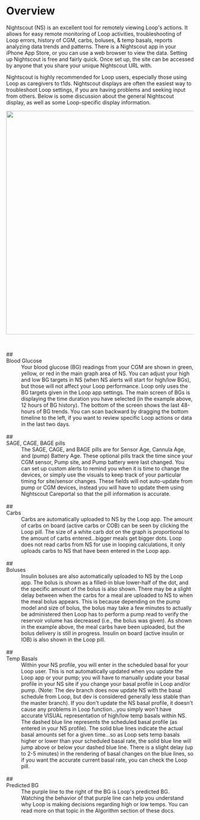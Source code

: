 # Overview

Nightscout (NS) is an excellent tool for remotely viewing Loop's actions.  It allows for easy remote monitoring of Loop activities, troubleshooting of Loop errors, history of CGM, carbs, boluses, & temp basals, reports analyzing data trends and patterns. There is a Nightscout app in your iPhone App Store, or you can use a web browser to view the data.  Setting up Nightscout is free and fairly quick.  Once set up, the site can be accessed by anyone that you share your unique Nightscout URL with.  

Nightscout is highly recommended for Loop users, especially those using Loop as caregivers to t1ds.  Nightscout displays are often the easiest way to troubleshoot Loop settings, if you are having problems and seeking input from others.  Below is some discussion about the general Nightscout display, as well as some Loop-specific display information.

<p align="center">
<img src="../img/example.jpg" width="600">
</p> 

</br>
<dl>
##<dt>Blood Glucose</dt>
<dd>Your blood glucose (BG) readings from your CGM are shown in green, yellow, or red in the main graph area of NS.  You can adjust your high and low BG targets in NS (when NS alerts will start for high/low BGs), but those will not affect your Loop performance.  Loop only uses the BG targets given in the Loop app settings.  The main screen of BGs is displaying the time duration you have selected (in the example above, 12 hours of BG history).  The bottom of the screen shows the last 48-hours of BG trends.  You can scan backward by dragging the bottom timeline to the left, if you want to review specific Loop actions or data in the last two days. </dd>
</br>
##<dt>SAGE, CAGE, BAGE pills</dt>
<dd>The SAGE, CAGE, and BAGE pills are for Sensor Age, Cannula Age, and (pump) Battery Age.  These optional pills track the time since your CGM sensor, Pump site, and Pump battery were last changed.  You can set up custom alerts to remind you when it is time to change the devices, or simply use the visuals to keep track of your particular timing for site/sensor changes. These fields will not auto-update from pump or CGM devices, instead you will have to update them using Nightscout Careportal so that the pill information is accurate.</dd>
</br>
##<dt>Carbs</dt>
<dd>Carbs are automatically uploaded to NS by the Loop app.  The amount of carbs on board (active carbs or COB) can be seen by clicking the Loop pill.  The size of a white carb dot on the graph is proportional to the amount of carbs entered...bigger meals get bigger dots. Loop does not read carbs from NS for use in looping calculations, it only uploads carbs to NS that have been entered in the Loop app.</dd>
</br>
##<dt>Boluses</dt>
<dd>Insulin boluses are also automatically uploaded to NS by the Loop app.  The bolus is shown as a filled-in blue lower-half of the dot, and the specific amount of the bolus is also shown.  There may be a slight delay between when the carbs for a meal are uploaded to NS to when the meal bolus appears.  This is because depending on the pump model and size of bolus, the bolus may take a few minutes to actually be administered then Loop has to perform a pump read to verify the reservoir volume has decreased (i.e., the bolus was given).  As shown in the example above, the meal carbs have been uploaded, but the bolus delivery is still in progress.  Insulin on board (active insulin or IOB) is also shown in the Loop pill.</dd>
</br>
##<dt>Temp Basals</dt>
<dd>Within your NS profile, you will enter in the scheduled basal for your Loop user.  This is not automatically updated when you update the Loop app or your pump; you will have to manually update your basal profile in your NS site if you change your basal profile in Loop and/or pump. (Note: The dev branch does now update NS with the basal schedule from Loop, but dev is considered generally less stable than the master branch).   If you don't update the NS basal profile, it doesn't cause any problems in Loop function...you simply won't have accurate VISUAL representation of high/low temp basals within NS. The dashed blue line represents the scheduled basal profile (as entered in your NS profile).  The solid blue lines indicate the actual basal amounts set for a given time...so as Loop sets temp basals higher or lower than your scheduled basal rate, the solid blue line will jump above or below your dashed blue line.  There is a slight delay (up to 2-5 minutes) in the rendering of basal changes on the blue lines, so if you want the accurate current basal rate, you can check the Loop pill.</dd>
</br>
##<dt>Predicted BG</dt>
<dd>The purple line to the right of the BG is Loop's predicted BG.  Watching the behavior of that purple line can help you understand why Loop is making decisions regarding high or low temps.  You can read more on that topic in the Algorithm section of these docs.</dd>

</dl>
